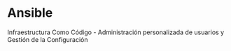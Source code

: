 # Ansible

Infraestructura Como Código - Administración personalizada de usuarios y Gestión de la Configuración
